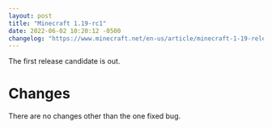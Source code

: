 ```yaml
---
layout: post
title: "Minecraft 1.19-rc1"
date: 2022-06-02 10:20:12 -0500
changelog: "https://www.minecraft.net/en-us/article/minecraft-1-19-release-candidate-1"
---
```


The first release candidate is out.

# Changes

There are no changes other than the one fixed bug.

